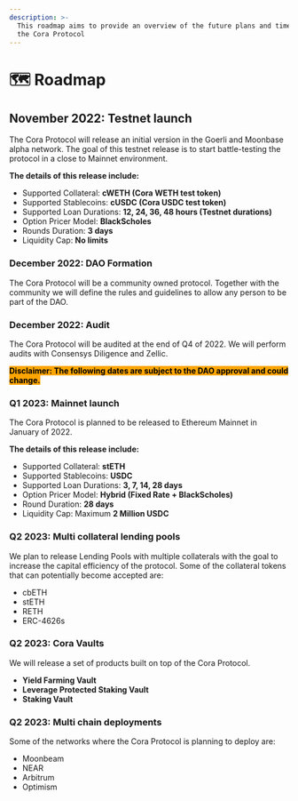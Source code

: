 ```yaml
---
description: >-
  This roadmap aims to provide an overview of the future plans and timelines of
  the Cora Protocol
---
```


# 🗺 Roadmap

## November 2022: Testnet launch

The Cora Protocol will release an initial version in the Goerli and Moonbase alpha network. The goal of this testnet release is to start battle-testing the protocol in a close to Mainnet environment.

**The details of this release include:**

* Supported Collateral: **cWETH (Cora WETH test token)**
* Supported Stablecoins: **cUSDC (Cora USDC test token)**
* Supported Loan Durations: **12, 24, 36, 48 hours (Testnet durations)**
* Option Pricer Model: **BlackScholes**
* Rounds Duration: **3 days**
* Liquidity Cap: **No limits**

### December 2022: DAO Formation

The Cora Protocol will be a community owned protocol. Together with the community we will define the rules  and guidelines to allow any person to be part of the DAO.

### December 2022: Audit

The Cora Protocol will be audited at the end of Q4 of 2022. We will perform audits with Consensys Diligence and Zellic.

<mark style="background-color:orange;">**Disclaimer: The following dates are subject to the DAO approval and could change.**</mark>

### Q1 2023: Mainnet launch

The Cora Protocol is planned to be released to Ethereum Mainnet in January of 2022.

**The details of this release include:**

* Supported Collateral: **stETH**
* Supported Stablecoins: **USDC**
* Supported Loan Durations: **3, 7, 14, 28 days**
* Option Pricer Model: **Hybrid (Fixed Rate + BlackScholes)**
* Round Duration: **28 days**
* Liquidity Cap: Maximum **2 Million USDC**

### **Q2 2023: Multi collateral lending pools**

We plan to release Lending Pools with multiple collaterals with the goal to increase the capital efficiency of the protocol. Some of the collateral tokens that can potentially become accepted are:

* cbETH
* stETH
* RETH
* ERC-4626s

### Q2 2023: Cora Vaults

We will release a set of products built on top of the Cora Protocol.

* **Yield Farming Vault**
* **Leverage Protected Staking Vault**
* **Staking Vault**

### Q2 2023: Multi chain deployments

Some of the networks where the Cora Protocol is planning to deploy are:

* Moonbeam
* NEAR
* Arbitrum
* Optimism
